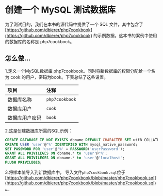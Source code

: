 # 创建一个 MySQL 测试数据库

为了测试目的，我们在本书的源代码中提供了一个 SQL 文件，其中包含了 [https://github.com/dbierer/php7cookbook](https://github.com/dbierer/php7cookbook) 的示例数据。这本书的案例中使用的数据库的名称是 php7cookbook。

## 怎么做...

1.定义一个MySQL数据库 php7cookbook。同时将新数据库的权限分配给一个名为 cook 的用户，密码为book。下表总结了这些设置。

| 项目 | 注释 |
| :--- | :--- |
| 数据库名称 | `php7cookbook` |
| 数据库用户 | `cook` |
| 数据库用户密码 | `book` |

2.这是创建数据库所需的SQL示例：

```sql
CREATE DATABASE IF NOT EXISTS dbname DEFAULT CHARACTER SET utf8 COLLATE utf8_general_ci;
CREATE USER 'user'@'%' IDENTIFIED WITH mysql_native_password;
SET PASSWORD FOR 'user'@'%' = PASSWORD('userPassword');
GRANT ALL PRIVILEGES ON dbname.* to 'user'@'%';
GRANT ALL PRIVILEGES ON dbname.* to 'user'@'localhost';
FLUSH PRIVILEGES;
```

3.将样本值导入到新数据库中。 导入文件`php7cookbook.sql`位于[https://github.com/dbierer/php7cookbook/blob/master/php7cookbook.sql](https://github.com/dbierer/php7cookbook/blob/master/php7cookbook.sql)。

